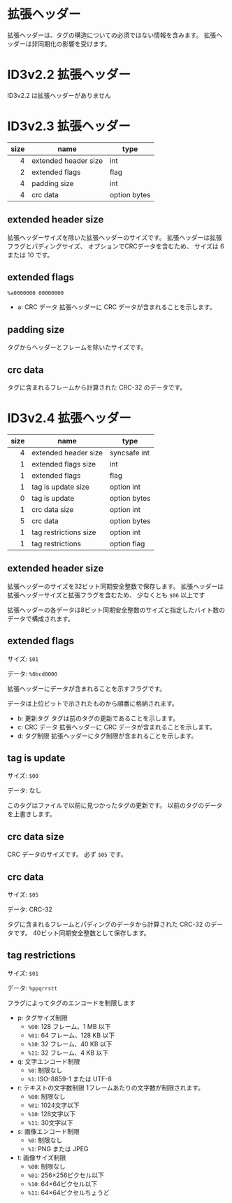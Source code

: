 # 拡張ヘッダー

拡張ヘッダーは、タグの構造についての必須ではない情報を含みます。
拡張ヘッダーは非同期化の影響を受けます。

# ID3v2.2 拡張ヘッダー

ID3v2.2 は拡張ヘッダーがありません

# ID3v2.3 拡張ヘッダー

| size | name | type |
| ---: | --- | --- |
| 4 | extended header size | int |
| 2 | extended flags | flag |
| 4 | padding size | int |
| 4 | crc data | option bytes |

## extended header size

拡張ヘッダーサイズを除いた拡張ヘッダーのサイズです。
拡張ヘッダーは拡張フラグとパディングサイズ、
オプションでCRCデータを含むため、
サイズは 6 または 10 です。

## extended flags

`%a0000000 00000000`

- a: CRC データ
  拡張ヘッダーに CRC データが含まれることを示します。

## padding size

タグからヘッダーとフレームを除いたサイズです。

## crc data

タグに含まれるフレームから計算された CRC-32 のデータです。

# ID3v2.4 拡張ヘッダー

| size | name | type |
| ---: | --- | --- |
| 4 | extended header size | syncsafe int |
| 1 | extended flags size | int |
| 1 | extended flags | flag |
| 1 | tag is update size | option int |
| 0 | tag is update | option bytes |
| 1 | crc data size | option int |
| 5 | crc data | option bytes |
| 1 | tag restrictions size | option int |
| 1 | tag restrictions | option flag |

## extended header size

拡張ヘッダーのサイズを32ビット同期安全整数で保存します。
拡張ヘッダーは拡張ヘッダーサイズと拡張フラグを含むため、
少なくとも `$06` 以上です

拡張ヘッダーの各データは8ビット同期安全整数のサイズと指定したバイト数のデータで構成されます。

## extended flags

サイズ: `$01`

データ: `%0bcd0000`

拡張ヘッダーにデータが含まれることを示すフラグです。

データは上位ビットで示されたものから順番に格納されます。

- b: 更新タグ
  タグは前のタグの更新であることを示します。
- c: CRC データ
  拡張ヘッダーに CRC データが含まれることを示します。
- d: タグ制限
  拡張ヘッダーにタグ制限が含まれることを示します。

## tag is update

サイズ: `$00`

データ: なし

このタグはファイルで以前に見つかったタグの更新です。 
以前のタグのデータを上書きします。

## crc data size

CRC データのサイズです。
必ず `$05` です。

## crc data

サイズ: `$05`

データ: CRC-32

タグに含まれるフレームとパディングのデータから計算された CRC-32 のデータです。
40ビット同期安全整数として保存します。

## tag restrictions

サイズ: `$01`

データ: `%ppqrrstt`

フラグによってタグのエンコードを制限します

- p: タグサイズ制限
  - `%00`: 128 フレーム、1 MB 以下
  - `%01`: 64 フレーム、128 KB 以下
  - `%10`: 32 フレーム、40 KB 以下
  - `%11`: 32 フレーム、4 KB 以下
- q: 文字エンコード制限
  - `%0`: 制限なし
  - `%1`: ISO-8859-1 または UTF-8
- r: テキストの文字数制限
  1フレームあたりの文字数が制限されます。
  - `%00`: 制限なし
  - `%01`: 1024文字以下
  - `%10`: 128文字以下
  - `%11`: 30文字以下
- s: 画像エンコード制限
  - `%0`: 制限なし
  - `%1`: PNG または JPEG
- t: 画像サイズ制限
  - `%00`: 制限なし
  - `%01`: 256×256ピクセル以下
  - `%10`: 64×64ピクセル以下
  - `%11`: 64×64ピクセルちょうど
